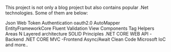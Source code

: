 This project is not only a blog project but also contains popular .Net technologies.
Some of them are below:

Json Web Token Authentication oauth2.0
AutoMapper
EntityFrameworkCore
Fluent Validation
View Components
Tag Helpers
Areas
N Layered architecture 
SOLID Principles
.NET CORE WEB API -Backend
.NET CORE MVC -Frontend
Async/Await
Clean Code
Microsoft IoC and more..
